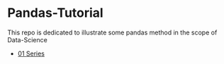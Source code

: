 # Pandas-Tutorial
This repo is dedicated to illustrate some pandas method in the scope of Data-Science

 - [01 Series](https://github.com/Marwan-Mostafa7/Pandas-Tutorial/blob/master/01%20Series/01%20Pandas%20Series.md)
